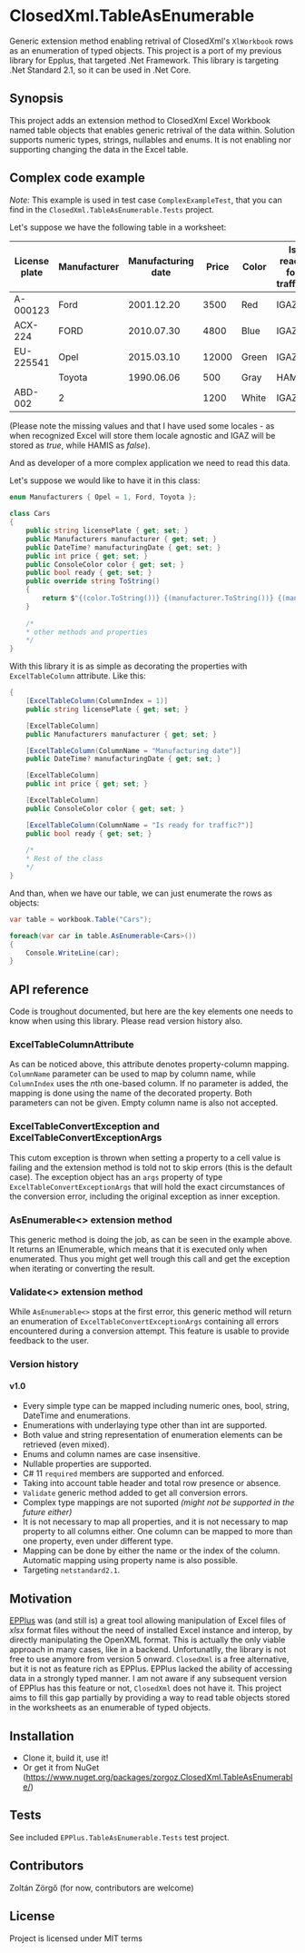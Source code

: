 # ClosedXml.TableAsEnumerable
Generic extension method enabling retrival of ClosedXml's `XlWorkbook` rows as an enumeration of typed objects. 
This project is a port of my previous library for Epplus, that targeted .Net Framework. This library is targeting .Net Standard 2.1, so it can be used in .Net Core. 

## Synopsis

This project adds an extension method to ClosedXml Excel Workbook named table objects that enables generic retrival of the data within. Solution supports numeric types, strings, nullables and enums. It is not enabling nor supporting changing the data in the Excel table. 

## Complex code example 

*Note:* This example is used in test case `ComplexExampleTest`, that you can find in the `ClosedXml.TableAsEnumerable.Tests` project. 

Let's suppose we have the following table in a worksheet:

| License plate | Manufacturer | Manufacturing date | Price | Color | Is ready for traffic? |
|---------------|--------------|--------------------|-------|--------|-----------------------|
| A-000123 | Ford | 2001.12.20 | 3500 | Red | IGAZ |
| ACX-224 | FORD | 2010.07.30 | 4800 | Blue | IGAZ |
| EU-225541 | Opel | 2015.03.10 | 12000 | Green | IGAZ |
|  | Toyota | 1990.06.06 | 500 | Gray | HAMIS |
| ABD-002 | 2 |  | 1200 | White | IGAZ |

(Please note the missing values and that I have used some locales - as when recognized Excel will store them locale agnostic and IGAZ will be stored as *true*, while HAMIS as *false*).

And as developer of a more complex application we need to read this data.

Let's suppose we would like to have it in this class:

```cs
enum Manufacturers { Opel = 1, Ford, Toyota };
	
class Cars
{
	public string licensePlate { get; set; }
	public Manufacturers manufacturer { get; set; }
	public DateTime? manufacturingDate { get; set; }
	public int price { get; set; }
	public ConsoleColor color { get; set; }
	public bool ready { get; set; }
	public override string ToString()
	{
		return $"{(color.ToString())} {(manufacturer.ToString())} {(manufacturingDate?.ToShortDateString())}";
	}
	
	/* 
	* other methods and properties 
	*/
}
```

With this library it is as simple as decorating the properties with `ExcelTableColumn` attribute. Like this:
```cs
{
	[ExcelTableColumn(ColumnIndex = 1)]
	public string licensePlate { get; set; }

	[ExcelTableColumn]
	public Manufacturers manufacturer { get; set; }

	[ExcelTableColumn(ColumnName = "Manufacturing date")]
	public DateTime? manufacturingDate { get; set; }

	[ExcelTableColumn]
	public int price { get; set; }

	[ExcelTableColumn]
	public ConsoleColor color { get; set; }

	[ExcelTableColumn(ColumnName = "Is ready for traffic?")]
	public bool ready { get; set; }
    
    /*
    * Rest of the class
    */
}
```

And than, when we have our table, we can just enumerate the rows as objects:
```cs
var table = workbook.Table("Cars");

foreach(var car in table.AsEnumerable<Cars>())
{
	Console.WriteLine(car);
}
```

## API reference
Code is troughout documented, but here are the key elements one needs to know when using this library. Please read version history also.

### ExcelTableColumnAttribute
As can be noticed above, this attribute denotes property-column mapping. `ColumnName` parameter can be used to map by column name, while `ColumnIndex` uses the *n*th one-based column. If no parameter is added, the mapping is done using the name of the decorated property.
Both parameters can not be given. Empty column name is also not accepted.

### ExcelTableConvertException and ExcelTableConvertExceptionArgs
This cutom exception is thrown when setting a property to a cell value is failing and the extension method is told not to skip errors (this is the default case). The exception object has an `args` property of type `ExcelTableConvertExceptionArgs` that will hold the exact circumstances of the conversion error, including the original exception as inner exception.

### AsEnumerable<> extension method
This generic method is doing the job, as can be seen in the example above. It returns an IEnumerable, which means that it is executed only when enumerated. Thus you might get well trough this call and get the exception when iterating or converting the result. 

### Validate<> extension method
While `AsEnumerable<>` stops at the first error, this generic method will return an enumeration of `ExcelTableConvertExceptionArgs` containing all errors encountered during a conversion attempt. This feature is usable to provide feedback to the user.

### Version history
#### v1.0
* Every simple type can be mapped including numeric ones, bool, string, DateTime and enumerations.
* Enumerations with underlaying type other than int are supported.
* Both value and string representation of enumeration elements can be retrieved (even mixed).
* Enums and column names are case insensitive.
* Nullable properties are supported.
* C# 11 `required` members are supported and enforced.
* Taking into account table header and total row presence or absence.
* `Validate` generic method added to get all conversion errors.
* Complex type mappings are not suported *(might not be supported in the future either)*
* It is not necessary to map all properties, and it is not necessary to map property to all columns either. One column can be mapped to more than one property, even under different type.
* Mapping can be done by either the name or the index of the column. Automatic mapping using property name is also possible.
* Targeting `netstandard2.1`.

## Motivation

[EPPlus](http://epplus.codeplex.com/) was (and still is) a great tool allowing manipulation of Excel files of *xlsx* format files without the need of installed Excel instance and interop, by directly manipulating the OpenXML format. 
This is actually the only viable approach in many cases, like in a backend. 
Unfortunatlly, the library is not free to use anymore from version 5 onward. 
`ClosedXml` is a free alternative, but it is not as feature rich as EPPlus. 
EPPlus lacked the ability of accessing data in a strongly typed manner. 
I am not aware if any subsequent version of EPPlus has this feature or not, `ClosedXml` does not have it.
This project aims to fill this gap partially by providing a way to read table objects stored in the worksheets as an enumerable of typed objects. 

## Installation

* Clone it, build it, use it!
* Or get it from NuGet (https://www.nuget.org/packages/zorgoz.ClosedXml.TableAsEnumerable/)

## Tests

See included `EPPlus.TableAsEnumerable.Tests` test project.

## Contributors

Zoltán Zörgő (for now, contributors are welcome)

## License

Project is licensed under MIT terms